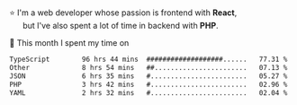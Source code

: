 ⭐ I'm a web developer whose passion is frontend with <b>React</b>,<br/>
&nbsp; &nbsp; &nbsp; but I've also spent a lot of time in backend with <b>PHP</b>.

📅 This month I spent my time on

<!--START_SECTION:waka-->

```txt
TypeScript        96 hrs 44 mins  ###################......   77.31 %
Other             8 hrs 54 mins   ##.......................   07.13 %
JSON              6 hrs 35 mins   #........................   05.27 %
PHP               3 hrs 42 mins   #........................   02.96 %
YAML              2 hrs 32 mins   #........................   02.04 %
```

<!--END_SECTION:waka-->
